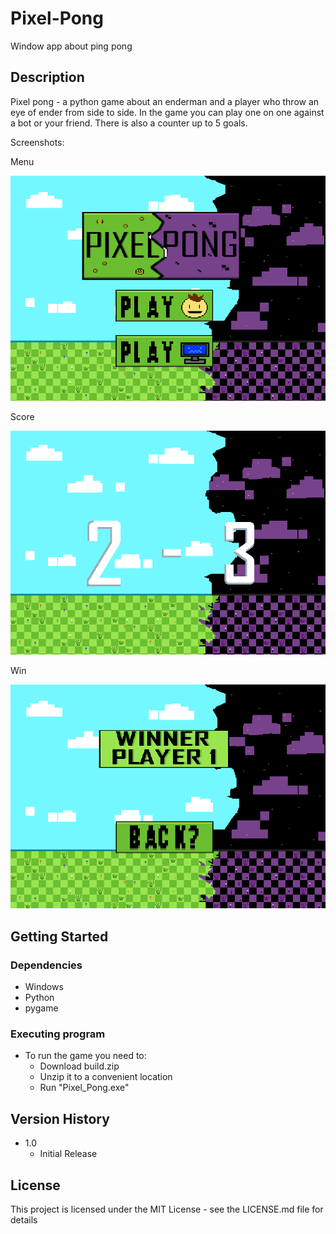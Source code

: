 # Pixel-Pong

Window app about ping pong 

## Description


Pixel pong - a python game about an enderman and a player
who throw an eye of ender from side to side. In the game 
you can play one on one against a bot or your friend. 
There is also a counter up to 5 goals.


Screenshots:

Menu


![game_image](https://github.com/kalyapin/Pixel-Pong/blob/main/images/gameimage_menu.png)


Score


![game_image](https://github.com/kalyapin/Pixel-Pong/blob/main/images/gameimage_score.png)


Win


![game_image](https://github.com/kalyapin/Pixel-Pong/blob/main/images/gameimage.png)

## Getting Started

### Dependencies

* Windows 
* Python
* pygame


### Executing program

* To run the game you need to:
  * Download build.zip
  * Unzip it to a convenient location
  * Run "Pixel_Pong.exe"


## Version History

* 1.0
    * Initial Release

## License

This project is licensed under the MIT License - see the LICENSE.md file for details
